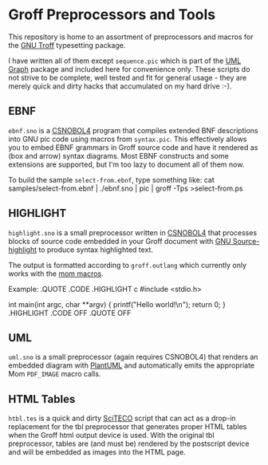# Groff Preprocessors and Tools

This repository is home to an assortment of preprocessors and
macros for the [GNU Troff](http://www.gnu.org/software/groff/) typesetting
package.

I have written all of them except `sequence.pic` which is part of the
[UML Graph](http://www.umlgraph.org/) package and included here for convenience
only.
These scripts do not strive to be complete, well tested and fit for general usage - they
are merely quick and dirty hacks that accumulated on my hard drive :-).

## EBNF

`ebnf.sno` is a [CSNOBOL4](http://www.snobol4.org/csnobol4/) program that compiles
extended BNF descriptions into GNU pic code using macros from `syntax.pic`.
This effectively allows you to embed EBNF grammars in Groff source code and
have it rendered as (box and arrow) syntax diagrams.
Most EBNF constructs and some extensions are supported, but I'm too lazy to document
all of them now.

To build the sample `select-from.ebnf`, type something like:
  cat samples/select-from.ebnf | ./ebnf.sno | pic | groff -Tps >select-from.ps

## HIGHLIGHT

`highlight.sno` is a small preprocessor written in [CSNOBOL4](http://www.snobol4.org/csnobol4/)
that processes blocks of source code embedded in your Groff document with
[GNU Source-highlight](http://www.gnu.org/software/src-highlite/) to produce
syntax highlighted text.

The output is formatted according to `groff.outlang` which currently only works with
the [mom macros](http://www.schaffter.ca/mom/).

Example:
  .QUOTE
  .CODE
  .HIGHLIGHT c
  #include <stdio.h>

  int main(int argc, char **argv)
  {
     printf("Hello world!\n");
     return 0;
  }
  .HIGHLIGHT
  .CODE OFF
  .QUOTE OFF

## UML

`uml.sno` is a small preprocessor (again requires CSNOBOL4) that
renders an embedded diagram with [PlantUML](http://plantuml.sourceforge.net/)
and automatically emits the appropriate Mom `PDF_IMAGE` macro calls.

## HTML Tables

`htbl.tes` is a quick and dirty [SciTECO](http://plantuml.sourceforge.net/) script
that can act as a drop-in replacement for the tbl preprocessor that generates
proper HTML tables when the Groff html output device is used.
With the original tbl preprocessor, tables are (and must be) rendered by the postscript
device and will be embedded as images into the HTML page.
